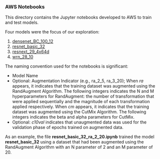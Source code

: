 ### AWS Notebooks

This directory contains the Jupyter notebooks developed to AWS to train and test models.

Four models were the focus of our exploration:
1. [densenet_BC_100_12](https://arxiv.org/abs/1608.06993)	
2. [resnet_basic_32](https://arxiv.org/abs/1512.03385)
3. [resnext_29_4x64d](https://arxiv.org/abs/1611.05431)
4. [wrn_28_10](https://arxiv.org/abs/1605.07146)

The naming convention used for the notebooks is significant:
  - Model Name
  - Optional:  Augmentation Indicator (e.g., ra_2_5, ra_3_20);  When *ra* appears, it indicates that the training dataset was augmented using the RandAugment Algorithm.  The following integers indicates the N and M hyperparameters for RandAugment:  the number of transformation that were applied sequentially and the magnitude of each transformation applied respectively.  When *cm* appears, it indicates that the training dataset was augmented using the CutMix Algorithm.  The following integers indicates the beta and alpha parameters for CutMix.
  - Optional:  *c10val* indicates that unaugmented data was used for the validation phase of epochs trained on augmented data.

As an example, the file **resnet_basic_32_ra_2_20.ipynb** trained the model **resnet_basic_32** using a dataset that had been augmented using the RandAugment Algorithm with an N parameter of 2 and an M parameter of 20. 
